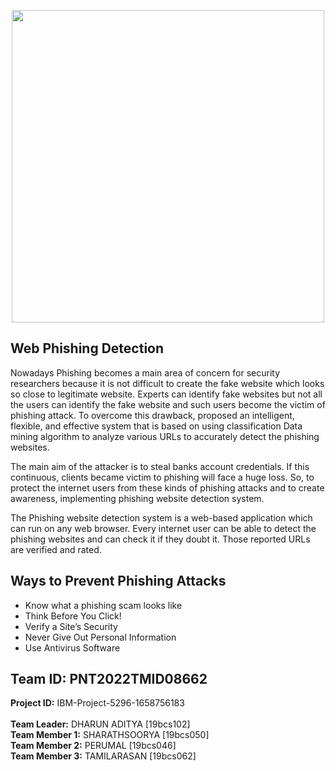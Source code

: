 <p align="center"><img src="https://user-images.githubusercontent.com/113920333/198847233-bf3e8641-e7c8-4208-9871-5b7a2b6740f7.png" width="500px">
  
## Web Phishing Detection
Nowadays Phishing becomes a main area of concern for security researchers because it is not difficult to create the fake website which looks so close to legitimate website. Experts can identify fake websites but not all the users can identify the fake website and such users become the victim of phishing attack. To overcome this drawback, proposed an intelligent, flexible, and effective system that is based on using classification Data mining algorithm to analyze various URLs to accurately detect the phishing websites.
  
The main aim of the attacker is to steal banks account credentials. If this continuous, clients became victim to phishing will face a huge loss. So, to protect the internet users from these kinds of phishing attacks and to create awareness, implementing phishing website detection system.
  
The Phishing website detection system is a web-based application which can run on any web browser. Every internet user can be able to detect the phishing websites and can check it if they doubt it. Those reported URLs are verified and rated.
  
## Ways to Prevent Phishing Attacks
- Know what a phishing scam looks like
- Think Before You Click!
- Verify a Site’s Security
- Never Give Out Personal Information
- Use Antivirus Software 
  
## <b>Team ID:</b> PNT2022TMID08662 <br>
<b>Project ID:</b> IBM-Project-5296-1658756183<br>  
<b>Team Leader:</b> DHARUN ADITYA [19bcs102]<br>
<b>Team Member 1:</b> SHARATHSOORYA [19bcs050] <br>
<b>Team Member 2:</b> PERUMAL [19bcs046] <br>
<b>Team Member 3:</b> TAMILARASAN [19bcs062] <br>
